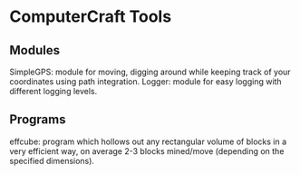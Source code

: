 ComputerCraft Tools
=====================

Modules
-------

SimpleGPS: module for moving, digging around while keeping track of your coordinates using path integration.
Logger: module for easy logging with different logging levels.


Programs
--------

effcube: program which hollows out any rectangular volume of blocks in a very efficient way, on average 2-3 blocks mined/move (depending on the specified dimensions).
